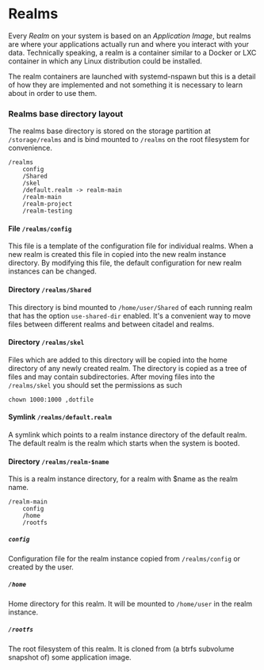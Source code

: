 # Realms

Every *Realm* on your system is based on an *Application Image*, but realms are
where your applications actually run and where you interact with your data.
Technically speaking, a realm is a container similar to a Docker or LXC
container in which any Linux distribution could be installed.

The realm containers are launched with systemd-nspawn but this is a detail of
how they are implemented and not something it is necessary to learn about in order to use them.

### Realms base directory layout

The realms base directory is stored on the storage partition at `/storage/realms` and is bind mounted to `/realms` on the root filesystem for convenience.

```shell
/realms
    config
    /Shared
    /skel
    /default.realm -> realm-main
    /realm-main
    /realm-project
    /realm-testing
```

#### File `/realms/config`

This file is a template of the configuration file for individual realms. When a new
realm is created this file in copied into the new realm instance directory. By
modifying this file, the default configuration for new realm instances can be changed.

#### Directory `/realms/Shared`

This directory is bind mounted to `/home/user/Shared` of each running realm that has
the option `use-shared-dir` enabled.  It's a convenient way to move files between
different realms and between citadel and realms.

#### Directory `/realms/skel`

Files which are added to this directory will be copied into the home directory of
any newly created realm.  The directory is copied as a tree of files and may contain
subdirectories. After moving files into the `/realms/skel` you should set the permissions as such

```shell
chown 1000:1000 ,dotfile
```

#### Symlink `/realms/default.realm`

A symlink which points to a realm instance directory of the default realm.  The
default realm is the realm which starts when the system is booted.

#### Directory `/realms/realm-$name`

This is a realm instance directory, for a realm with $name as the realm name.

```shell
/realm-main
    config
    /home
    /rootfs
```

 ##### `config`

Configuration file for the realm instance copied from `/realms/config` or
created by the user.

##### `/home`

Home directory for this realm. It will be mounted to `/home/user` in
the realm instance.

##### `/rootfs`

The root filesystem of this realm. It is cloned from (a btrfs subvolume snapshot of)
some application image.
